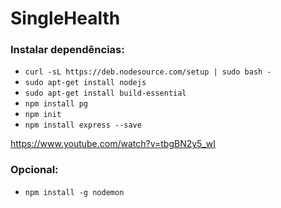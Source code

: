 # SingleHealth

### Instalar dependências:

* `curl -sL https://deb.nodesource.com/setup | sudo bash -`
* `sudo apt-get install nodejs`
* `sudo apt-get install build-essential`
* `npm install pg`
* `npm init`
* `npm install express --save` 
 
 https://www.youtube.com/watch?v=tbgBN2y5_wI
  
### Opcional:

* `npm install -g nodemon`
